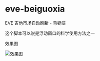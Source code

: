 # eve-beiguoxia
EVE 吉他市场自动刷新 - 背锅侠

这个脚本可以说是浮动窗口的科学使用方法之一

效果图

![效果图](https://github.com/chudongjingling/eve-beiguoxia/blob/master/TIM%E5%9B%BE%E7%89%8720200424125659.png)
